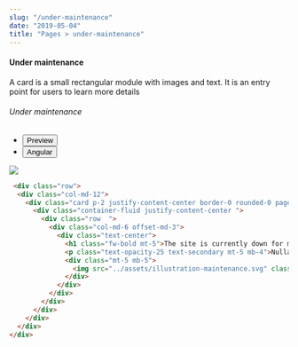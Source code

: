 ```yaml
---
slug: "/under-maintenance"
date: "2019-05-04"
title: "Pages > under-maintenance"
---
```

<!-- CSS only -->
<link href="https://cdn.jsdelivr.net/npm/bootstrap@5.1.3/dist/css/bootstrap.min.css" rel="stylesheet" integrity="sha384-1BmE4kWBq78iYhFldvKuhfTAU6auU8tT94WrHftjDbrCEXSU1oBoqyl2QvZ6jIW3" crossorigin="anonymous">
<link rel="stylesheet" href="../assets/css/style-elements.css">

#### Under maintenance

<p class="">A card is a small rectangular module with images and text. It is an entry point for users to learn more details</p>
<section class="py-4">                                                                                             
    <h6>Under maintenance</h6>
    <div class="py-3">
      <div class="cust-tabs">
        <ul class="nav nav-tabs" id="myTab" role="tablist">
          <li class="nav-item" role="presentation">
            <button class="nav-link active" id="PreviewBasic-tab" data-bs-toggle="tab" data-bs-target="#PreviewBasic" type="button" role="tab" aria-controls="PreviewBasic" aria-selected="true">Preview </button>
          </li>
          <li class="nav-item" role="presentation">
            <button class="nav-link" id="AngularBasic-tab" data-bs-toggle="tab" data-bs-target="#AngularBasic" type="button" role="tab" aria-controls="AngularBasic" aria-selected="false"><i class="bi bi-code-slash" style="font-size:1.0rem"></i>Angular</button>
          </li>
        </ul>
      </div>
      <div class="tab-content card border" id="myTabContent">
        <div class="tab-pane fade show active" id="PreviewBasic" role="tabpanel" aria-labelledby="PreviewBasic-tab">
         <div class="contents  p-5">
              <div class="row">
              <!-- <img src="https://raw.githubusercontent.com/Wai-Technologies/raaghu/main/raaghu-mfe/assets/Edit-Language-Text.png" alt="color"> -->
              <img src="/images/under-maintenance.png" class="">
           </div>
                       
  </div>
        </div>
        <div class="tab-pane fade show" id="AngularBasic" role="tabpanel" aria-labelledby="AngularBasic-tab">
          <div class="contents bg-code">
<div class="row m-0">

```html
 <div class="row">
  <div class="col-md-12">
    <div class="card p-2 justify-content-center border-0 rounded-0 page-full-height">
      <div class="container-fluid justify-content-center ">
        <div class="row  ">
          <div class="col-md-6 offset-md-3">
            <div class="text-center">
              <h1 class="fw-bold mt-5">The site is currently down for maintenance</h1>
              <p class="text-opacity-25 text-secondary mt-5 mb-4">Nulla metus metus ullamcorper vel tincidunt set euismod</p>
              <div class="mt-5 mb-5">
                <img src="../assets/illustration-maintenance.svg" class="w-75 h-75">
              </div>
            </div>
          </div>
        </div>
      </div>
    </div>
  </div>
</div>
```
</div>
</div>
  </div>
        </div>
      </div>
    </div>
  </section>
  
